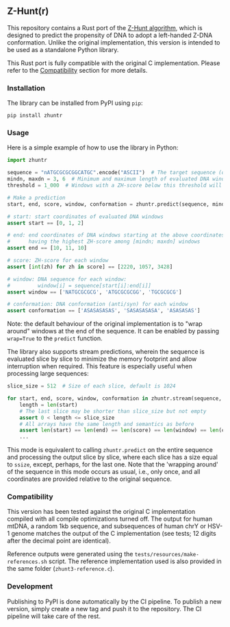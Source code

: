 ## Z-Hunt(r)

This repository contains a Rust port of the [Z-Hunt algorithm](https://pubmed.ncbi.nlm.nih.gov/1601856/), which is
designed to predict the propensity of DNA to adopt a left-handed Z-DNA conformation. Unlike the original implementation,
this version is intended to be used as a standalone Python library.

This Rust port is fully compatible with the original C implementation. Please refer to
the [Compatibility](#compatibility) section for more details.

### Installation

The library can be installed from PyPI using `pip`:

```shell
pip install zhuntr
```

### Usage

Here is a simple example of how to use the library in Python:

```python
import zhuntr

sequence = "nATGCGCGCGGCATGC".encode("ASCII")  # The target sequence (only ATGCN are accepted, case insensitive)
mindn, maxdn = 3, 6  # Minimum and maximum length of evaluated DNA windows in dinucleotides
threshold = 1_000  # Windows with a ZH-score below this threshold will not be reported

# Make a prediction
start, end, score, window, conformation = zhuntr.predict(sequence, mindn, maxdn, threshold)

# start: start coordinates of evaluated DNA windows
assert start == [0, 1, 2]

# end: end coordinates of DNA windows starting at the above coordinates and 
#      having the highest ZH-score among [mindn; maxdn] windows
assert end == [10, 11, 10]

# score: ZH-score for each window
assert [int(zh) for zh in score] == [2220, 1057, 3428]

# window: DNA sequence for each window:
#         window[i] = sequence[start[i]:end[i]]
assert window == ['NATGCGCGCG', 'ATGCGCGCGG', 'TGCGCGCG']

# conformation: DNA conformation (anti/syn) for each window
assert conformation == ['ASASASASAS', 'SASASASASA', 'ASASASAS']
```

Note: the default behaviour of the original implementation is to "wrap around" windows at the end of the sequence.
It can be enabled by passing `wrap=True` to the `predict` function.

The library also supports stream predictions, wherein the sequence is evaluated slice by slice to minimize the memory
footprint and allow interruption when required. This feature is especially useful when processing large sequences:

```python
slice_size = 512  # Size of each slice, default is 1024

for start, end, score, window, conformation in zhuntr.stream(sequence, mindn, maxdn, threshold, ssize=slice_size):
    length = len(start)
    # The last slice may be shorter than slice_size but not empty
    assert 0 < length <= slice_size
    # All arrays have the same length and semantics as before
    assert len(start) == len(end) == len(score) == len(window) == len(conformation)
    ...
```

This mode is equivalent to calling `zhuntr.predict` on the entire sequence and processing the output slice by slice,
where each slice has a size equal to `ssize`, except, perhaps, for the last one. Note that the 'wrapping around' of the
sequence in this mode occurs as usual, i.e., only once, and all coordinates are provided relative to the original
sequence.

### Compatibility

This version has been tested against the original C implementation compiled with all compile optimizations turned off.
The output for human mtDNA, a random 1kb sequence, and subsequences of human chrY or HSV-1 genome matches the output of
the C implementation (see tests; 12 digits after the decimal point are identical).

Reference outputs were generated using the `tests/resources/make-references.sh` script. The reference implementation
used is also provided in the same folder (`zhunt3-reference.c`).

### Development

Publishing to PyPI is done automatically by the CI pipeline. To publish a new version, simply create a new tag and push
it to the repository. The CI pipeline will take care of the rest.
